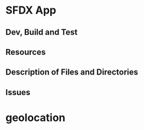 # SFDX  App

## Dev, Build and Test


## Resources


## Description of Files and Directories


## Issues


# geolocation
